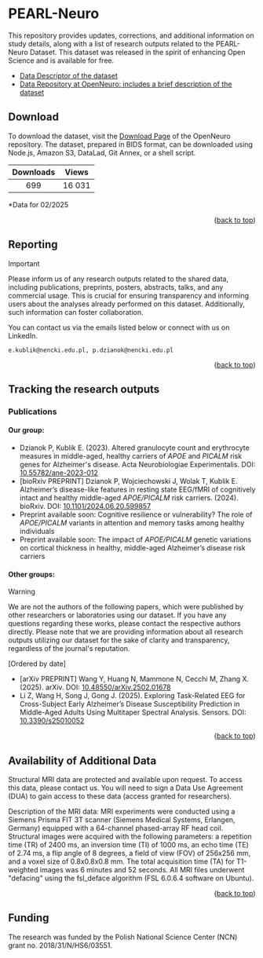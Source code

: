 # PEARL-Neuro
This repository provides updates, corrections, and additional information on study details, along with a list of research outputs related to the PEARL-Neuro Dataset. This dataset was released in the spirit of enhancing Open Science and is available for free.

* [Data Descriptor of the dataset](https://www.nature.com/articles/s41597-024-03106-5)
* [Data Repository at OpenNeuro: includes a brief description of the dataset](https://openneuro.org/datasets/ds004796/versions/1.0.9)

<div id="top"></div>

## Download

To download the dataset, visit the [Download Page](https://openneuro.org/datasets/ds004796/versions/1.0.9/download) of the OpenNeuro repository. The dataset, prepared in BIDS format, can be downloaded using Node.js, Amazon S3, DataLad, Git Annex, or a shell script.

| Downloads | Views | 
| :---:        |     :---:      |
| 699   | 16 031    |

*Data for 02/2025

<p align="right">(<a href="#top">back to top</a>)</p>

## Reporting

> [!IMPORTANT]  
> Please inform us of any research outputs related to the shared data, including publications, preprints, posters, abstracts, talks, and any commercial usage. This is crucial for ensuring transparency and informing users about the analyses already performed on this dataset. Additionally, such information can foster collaboration.

You can contact us via the emails listed below or connect with us on LinkedIn.

```
e.kublik@nencki.edu.pl, p.dzianok@nencki.edu.pl
```

<p align="right">(<a href="#top">back to top</a>)</p>

## Tracking the research outputs

### Publications 

#### Our group:

* Dzianok P, Kublik E. (2023). Altered granulocyte count and erythrocyte measures in middle-aged, healthy carriers of _APOE_ and _PICALM_ risk genes for Alzheimer's disease. Acta Neurobiologiae Experimentalis. DOI: [10.55782/ane-2023-012](https://doi.org/10.55782/ane-2023-012)
* [bioRxiv PREPRINT] Dzianok P, Wojciechowski J, Wolak T, Kublik E. Alzheimer’s disease-like features in resting state EEG/fMRI of cognitively intact and healthy middle-aged _APOE/PICALM_ risk carriers. (2024). bioRxiv. DOI: [10.1101/2024.06.20.599857](https://doi.org/10.1101/2024.06.20.599857)
* Preprint available soon: Cognitive resilience or vulnerability? The role of _APOE/PICALM_ variants in attention and memory tasks among healthy individuals
* Preprint available soon: The impact of _APOE/PICALM_ genetic variations on cortical thickness in healthy, middle-aged Alzheimer’s disease risk carriers

#### Other groups:

> [!WARNING]
> We are not the authors of the following papers, which were published by other researchers or laboratories using our dataset. If you have any questions regarding these works, please contact the respective authors directly. Please note that we are providing information about all research outputs utilizing our dataset for the sake of clarity and transparency, regardless of the journal's reputation.

[Ordered by date]

* [arXiv PREPRINT] Wang Y, Huang N, Mammone N, Cecchi M, Zhang X. (2025). arXiv. DOI: [10.48550/arXiv.2502.01678](https://doi.org/10.48550/arXiv.2502.01678)
* Li Z, Wang H, Song J, Gong J. (2025). Exploring Task-Related EEG for Cross-Subject Early Alzheimer’s Disease Susceptibility Prediction in Middle-Aged Adults Using Multitaper Spectral Analysis. Sensors. DOI: [10.3390/s25010052](https://doi.org/10.3390/s25010052)


<p align="right">(<a href="#top">back to top</a>)</p>

## Availability of Additional Data

Structural MRI data are protected and available upon request. To access this data, please contact us. You will need to sign a Data Use Agreement (DUA) to gain access to these data (access granted for researchers).

Description of the MRI data: MRI experiments were conducted using a Siemens Prisma FIT 3T scanner (Siemens Medical Systems, Erlangen, Germany) equipped with a 64-channel phased-array RF head coil. Structural images were acquired with the following parameters: a repetition time (TR) of 2400 ms, an inversion time (TI) of 1000 ms, an echo time (TE) of 2.74 ms, a flip angle of 8 degrees, a field of view (FOV) of 256x256 mm, and a voxel size of 0.8x0.8x0.8 mm. The total acquisition time (TA) for T1-weighted images was 6 minutes and 52 seconds. All MRI files underwent "defacing" using the fsl_deface algorithm (FSL 6.0.6.4 software on Ubuntu).

<p align="right">(<a href="#top">back to top</a>)</p>

## Funding

The research was funded by the Polish National Science Center (NCN) grant no. 2018/31/N/HS6/03551.
